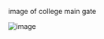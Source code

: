image of college main gate

![image](https://github.com/user-attachments/assets/458dd885-dc71-438d-bde7-bace46692946)
